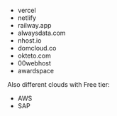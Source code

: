- vercel
- netlify
- railway.app
- alwaysdata.com
- nhost.io
- domcloud.co
- okteto.com
- 00webhost
- awardspace

Also different clouds with Free tier:

- AWS
- SAP
